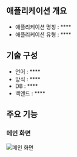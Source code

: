 
## 애플리케이션 개요
- 애플리케이션 명칭 : ****
- 애플리케이션 유형 : ****

## 기술 구성
- 언어 : ****
- 방식 : ****
- DB : ****
- 백엔드 : ****

## 주요 기능

### 메인 화면
![메인 화면](./readme-img/mdi-readme-cover.png)

